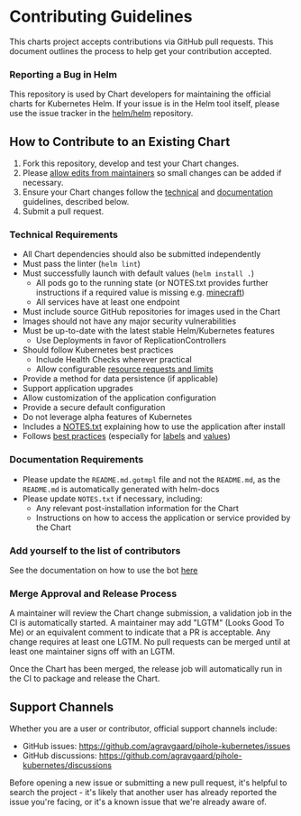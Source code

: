 # Contributing Guidelines

This charts project accepts contributions via GitHub pull requests. This document outlines the process to help get your contribution accepted.

### Reporting a Bug in Helm

This repository is used by Chart developers for maintaining the official charts for Kubernetes Helm. If your issue is in the Helm tool itself, please use the issue tracker in the [helm/helm](https://github.com/helm/helm) repository.

## How to Contribute to an Existing Chart

1. Fork this repository, develop and test your Chart changes.
1. Please [allow edits from maintainers](https://docs.github.com/en/free-pro-team@latest/github/collaborating-with-issues-and-pull-requests/allowing-changes-to-a-pull-request-branch-created-from-a-fork) so small changes can be added if necessary.
1. Ensure your Chart changes follow the [technical](#technical-requirements) and [documentation](#documentation-requirements) guidelines, described below.
1. Submit a pull request.

### Technical Requirements

* All Chart dependencies should also be submitted independently
* Must pass the linter (`helm lint`)
* Must successfully launch with default values (`helm install .`)
    * All pods go to the running state (or NOTES.txt provides further instructions if a required value is missing e.g. [minecraft](https://github.com/helm/charts/blob/master/stable/minecraft/templates/NOTES.txt#L3))
    * All services have at least one endpoint
* Must include source GitHub repositories for images used in the Chart
* Images should not have any major security vulnerabilities
* Must be up-to-date with the latest stable Helm/Kubernetes features
    * Use Deployments in favor of ReplicationControllers
* Should follow Kubernetes best practices
    * Include Health Checks wherever practical
    * Allow configurable [resource requests and limits](http://kubernetes.io/docs/user-guide/compute-resources/#resource-requests-and-limits-of-pod-and-container)
* Provide a method for data persistence (if applicable)
* Support application upgrades
* Allow customization of the application configuration
* Provide a secure default configuration
* Do not leverage alpha features of Kubernetes
* Includes a [NOTES.txt](https://helm.sh/docs/topics/charts/#chart-license-readme-and-notes) explaining how to use the application after install
* Follows [best practices](https://helm.sh/docs/chart_best_practices/)
  (especially for [labels](https://helm.sh/docs/chart_best_practices/labels/)
  and [values](https://helm.sh/docs/chart_best_practices/values/))

### Documentation Requirements

* Please update the `README.md.gotmpl` file and not the `README.md`, as the `README.md` is automatically generated with helm-docs
* Please update `NOTES.txt` if necessary, including:
    * Any relevant post-installation information for the Chart
    * Instructions on how to access the application or service provided by the Chart

### Add yourself to the list of contributors

See the documentation on how to use the bot [here](https://allcontributors.org/docs/en/bot/usage)

### Merge Approval and Release Process

A maintainer will review the Chart change submission, a validation job in the CI is automatically started. A maintainer may add "LGTM" (Looks Good To Me) or an equivalent comment to indicate that a PR is acceptable. Any change requires at least one LGTM. No pull requests can be merged until at least one maintainer signs off with an LGTM.

Once the Chart has been merged, the release job will automatically run in the CI to package and release the Chart.

## Support Channels

Whether you are a user or contributor, official support channels include:

- GitHub issues: https://github.com/agravgaard/pihole-kubernetes/issues
- GitHub discussions: https://github.com/agravgaard/pihole-kubernetes/discussions

Before opening a new issue or submitting a new pull request, it's helpful to search the project - it's likely that another user has already reported the issue you're facing, or it's a known issue that we're already aware of.
